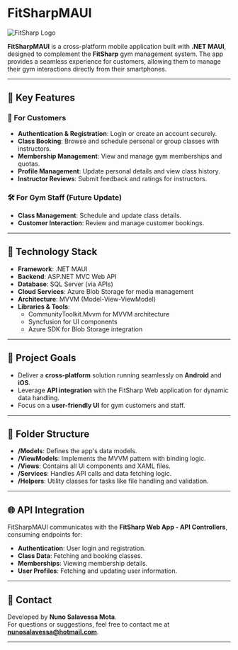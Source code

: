 # FitSharpMAUI

![FitSharp Logo](https://aircinelmvc.blob.core.windows.net/resources/FitSharpFinalLogoNoBrackgroundpng2.png)

**FitSharpMAUI** is a cross-platform mobile application built with **.NET MAUI**, designed to complement the **FitSharp** gym management system. The app provides a seamless experience for customers, allowing them to manage their gym interactions directly from their smartphones.

---

## 🚀 Key Features

### 🌟 For Customers
- **Authentication & Registration**: Login or create an account securely.
- **Class Booking**: Browse and schedule personal or group classes with instructors.
- **Membership Management**: View and manage gym memberships and quotas.
- **Profile Management**: Update personal details and view class history.
- **Instructor Reviews**: Submit feedback and ratings for instructors.

### 🛠️ For Gym Staff (Future Update)
- **Class Management**: Schedule and update class details.
- **Customer Interaction**: Review and manage customer bookings.

---

## 📱 Technology Stack

- **Framework**: .NET MAUI
- **Backend**: ASP.NET MVC Web API
- **Database**: SQL Server (via APIs)
- **Cloud Services**: Azure Blob Storage for media management
- **Architecture**: MVVM (Model-View-ViewModel)
- **Libraries & Tools**:
  - CommunityToolkit.Mvvm for MVVM architecture
  - Syncfusion for UI components
  - Azure SDK for Blob Storage integration

---

## 🎯 Project Goals

- Deliver a **cross-platform** solution running seamlessly on **Android** and **iOS**.
- Leverage **API integration** with the FitSharp Web application for dynamic data handling.
- Focus on a **user-friendly UI** for gym customers and staff.

---

## 📂 Folder Structure

- **/Models**: Defines the app's data models.
- **/ViewModels**: Implements the MVVM pattern with binding logic.
- **/Views**: Contains all UI components and XAML files.
- **/Services**: Handles API calls and data fetching logic.
- **/Helpers**: Utility classes for tasks like file handling and validation.

---

## 🌐 API Integration

FitSharpMAUI communicates with the **FitSharp Web App - API Controllers**, consuming endpoints for:
- **Authentication**: User login and registration.
- **Class Data**: Fetching and booking classes.
- **Memberships**: Viewing membership details.
- **User Profiles**: Fetching and updating user information.

---

## 💬 Contact

Developed by **Nuno Salavessa Mota**.  
For questions or suggestions, feel free to contact me at **nunosalavessa@hotmail.com**.

---
